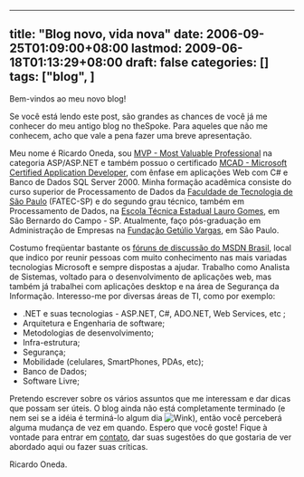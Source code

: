 
---
title: "Blog novo, vida nova"
date: 2006-09-25T01:09:00+08:00
lastmod: 2009-06-18T01:13:29+08:00
draft: false
categories: []
tags: ["blog", ]
---


Bem-vindos ao meu novo blog!

Se você está lendo este post, são grandes as chances de você já me conhecer do meu antigo blog no theSpoke. Para aqueles que não me conhecem, acho que vale a pena fazer uma breve apresentação.

Meu nome é Ricardo Oneda, sou [MVP - Most Valuable Professional](http://mvp.support.microsoft.com "MVP - Most Valuable Professional") na categoria ASP/ASP.NET e também possuo o certificado [MCAD - Microsoft Certified Application Developer](http://www.microsoft.com/brasil/certifique/certificacao/mcad/principal.asp "MCAD - Microsoft Certified Application Developer"), com ênfase em aplicações Web com C# e Banco de Dados SQL Server 2000. Minha formação acadêmica consiste do curso superior de Processamento de Dados da [Faculdade de Tecnologia de São Paulo](http://www.fatecsp.br/ "Faculdade de Tecnologia de São Paulo") (FATEC-SP) e do segundo grau técnico, também em Processamento de Dados, na [Escola Técnica Estadual Lauro Gomes](http://www.etelg.com.br/ "ETE Lauro Gomes"), em São Bernardo do Campo - SP. Atualmente, faço pós-graduação em Administração de Empresas na [Fundação Getúlio Vargas](http://www.fgvsp.br/ "Fundação Getúlio Vargas"), em São Paulo.

Costumo freqüentar bastante os [fóruns de discussão do MSDN Brasil](http://forums.microsoft.com/MSDN-BR/default.aspx?SiteID=21 "Fóruns de discussão do MSDN Brasil"), local que indico por reunir pessoas com muito conhecimento nas mais variadas tecnologias Microsoft e sempre dispostas a ajudar. Trabalho como Analista de Sistemas, voltado para o desenvolvimento de aplicações web, mas também já trabalhei com aplicações desktop e na área de Segurança da Informação. Interesso-me por diversas áreas de TI, como por exemplo:

*   .NET e suas tecnologias - ASP.NET, C#, ADO.NET, Web Services, etc ;
*   Arquitetura e Engenharia de software;
*   Metodologias de desenvolvimento;
*   Infra-estrutura;
*   Segurança;
*   Mobilidade (celulares, SmartPhones, PDAs, etc);
*   Banco de Dados;
*   Software Livre; 


Pretendo escrever sobre os vários assuntos que me interessam e dar dicas que possam ser úteis. O blog ainda não está completamente terminado (e nem sei se a idéia é terminá-lo algum dia ![Wink](http://localhost/blog/editors/tiny_mce3/plugins/emotions/img/smiley-wink.gif "Wink")), então você perceberá alguma mudança de vez em quando. Espero que você goste! Fique à vontade para entrar em [contato](/blog/contact.aspx "Entre em contato"), dar suas sugestões do que gostaria de ver abordado aqui ou fazer suas críticas.

Ricardo Oneda.


